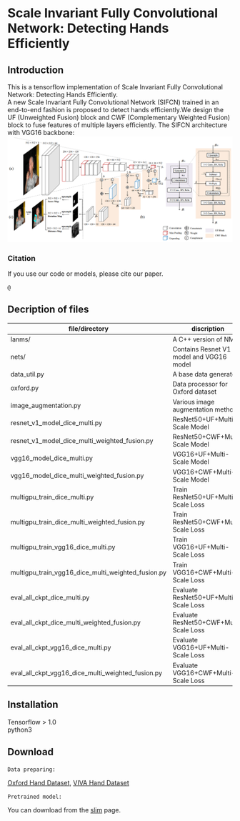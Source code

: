 Scale Invariant Fully Convolutional Network: Detecting Hands Efficiently
=====
Introduction
-----
This is a tensorflow implementation of Scale Invariant Fully Convolutional Network: Detecting Hands Efficiently.  
A new Scale Invariant Fully Convolutional Network (SIFCN) trained in an end-to-end fashion is proposed to detect hands efficiently.We design the UF (Unweighted Fusion) block and CWF (Complementary Weighted Fusion) block to fuse features of multiple layers efficiently. The SIFCN architecture with VGG16 backbone: ![arch](images/arch.png)

### Citation
If you use our code or models, please cite our paper.  

	@

Decription of files
-----
|file/directory|discription|
|--------|--------|
|lanms/                |A C++ version of NMS|
|nets/                 |Contains Resnet V1 model and VGG16 model|
|data_util.py          |A base data generator|
|oxford.py　　　　　    |Data processor for Oxford dataset|
|image_augmentation.py |Various image augmentation methods|
|resnet_v1_model_dice_multi.py                        |ResNet50+UF+Multi-Scale Model|
|resnet_v1_model_dice_multi_weighted_fusion.py        |ResNet50+CWF+Multi-Scale Model|
|vgg16_model_dice_multi.py                            |VGG16+UF+Multi-Scale Model|
|vgg16_model_dice_multi_weighted_fusion.py            |VGG16+CWF+Multi-Scale Model|
|multigpu_train_dice_multi.py                         |Train ResNet50+UF+Multi-Scale Loss|
|multigpu_train_dice_multi_weighted_fusion.py         |Train ResNet50+CWF+Multi-Scale Loss|
|multigpu_train_vgg16_dice_multi.py                   |Train VGG16+UF+Multi-Scale Loss|
|multigpu_train_vgg16_dice_multi_weighted_fusion.py   |Train VGG16+CWF+Multi-Scale Loss|
|eval_all_ckpt_dice_multi.py						  |Evaluate ResNet50+UF+Multi-Scale Loss|
|eval_all_ckpt_dice_multi_weighted_fusion.py		  |Evaluate ResNet50+CWF+Multi-Scale Loss|
|eval_all_ckpt_vgg16_dice_multi.py					  |Evaluate VGG16+UF+Multi-Scale Loss|
|eval_all_ckpt_vgg16_dice_multi_weighted_fusion.py	  |Evaluate VGG16+CWF+Multi-Scale Loss|

Installation
------
Tensorflow > 1.0  
python3

Download
-----
	Data preparing:
[Oxford Hand Dataset](http://www.robots.ox.ac.uk/~vgg/data/hands), 
[VIVA Hand Dataset](http://cvrr.ucsd.edu/vivachallenge/index.php/hands/hand-detection)   

	Pretrained model:
You can download from the [slim](https://github.com/tensorflow/models/tree/master/research/slim) page.  

